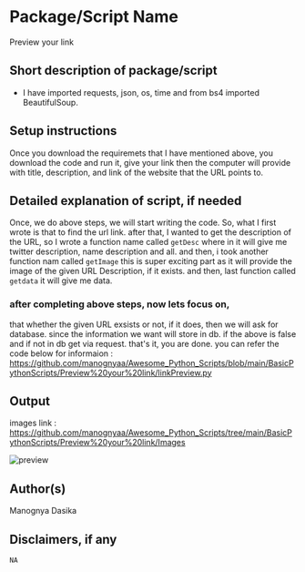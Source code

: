 # Package/Script Name
Preview your link
## Short description of package/script

-  I have imported requests, json, os, time
and from bs4 imported BeautifulSoup.

## Setup instructions
Once you download the requiremets that I have mentioned above, you download the code and run it, give your link then  the computer will provide with title,
description, and link of the website that the URL points to.

## Detailed explanation of script, if needed

Once, we do above steps, we will start writing the code. So, what I first wrote is that to find the url link. after that, I wanted to get the description of the 
URL, so I wrote a function name called `getDesc` where in it will give me twitter description, name description and all. and then, i took another function
nam called `getImage` this is super exciting part as it will provide the image of the given URL Description, if it exists.  and then, last function called `getdata` 
it will give me data. 
### after completing above steps, now lets focus on, 
that whether the given URL exsists or not, if it does, then we will ask for database. since the information we want will store in db.
if the above is false and if not in db get via request. that's it, you are done.
you can refer the code below for informaion : https://github.com/manognyaa/Awesome_Python_Scripts/blob/main/BasicPythonScripts/Preview%20your%20link/linkPreview.py

## Output
images link : https://github.com/manognyaa/Awesome_Python_Scripts/tree/main/BasicPythonScripts/Preview%20your%20link/Images

![preview](https://user-images.githubusercontent.com/77045147/122943881-04db4980-d395-11eb-98bf-7fec587926d2.png)


## Author(s)
Manognya Dasika

## Disclaimers, if any

`NA
`
